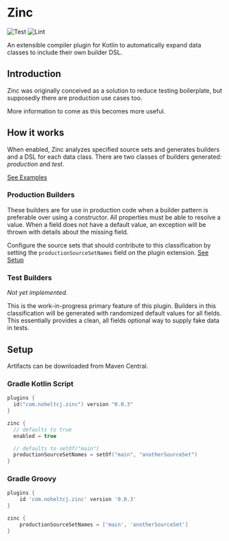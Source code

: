 # Zinc
![Test](https://github.com/noheltcj/zinc/workflows/Test/badge.svg)
![Lint](https://github.com/noheltcj/zinc/workflows/Lint/badge.svg)

An extensible compiler plugin for Kotlin to automatically expand data classes to include their own builder DSL.

## Introduction
Zinc was originally conceived as a solution to reduce testing boilerplate, but supposedly there are production use cases
too.

More information to come as this becomes more useful.

## How it works
When enabled, Zinc analyzes specified source sets and generates builders and a DSL for each data class. There are two
classes of builders generated: _production_ and _test_.

[See Examples](docs/hello_world_example.md)

### Production Builders
These builders are for use in production code when a builder pattern is preferable over using a constructor. All 
properties must be able to resolve a value. When a field does not have a default value, an exception will be thrown with
details about the missing field.

Configure the source sets that should contribute to this classification by setting the `productionSourceSetNames` field
on the plugin extension. [See Setup](#setup)

### Test Builders
_Not yet implemented._

This is the work-in-progress primary feature of this plugin. Builders in this classification will be generated with 
randomized default values for all fields. This essentially provides a clean, all fields optional way to supply fake 
data in tests.

## Setup
Artifacts can be downloaded from Maven Central.

### Gradle Kotlin Script
```kotlin
plugins {
  id("com.noheltcj.zinc") version "0.0.3"
}

zinc {
  // defaults to true
  enabled = true

  // defaults to setOf("main")
  productionSourceSetNames = setOf("main", "anotherSourceSet")
}
```

### Gradle Groovy
```groovy
plugins {
    id 'com.noheltcj.zinc' version '0.0.3'
}

zinc {
    productionSourceSetNames = ['main', 'anotherSourceSet']
}
```
